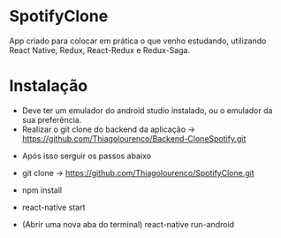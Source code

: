 # SpotifyClone
App criado para colocar em prática o que venho estudando, utilizando React Native, Redux, React-Redux e Redux-Saga.

# Instalação
* Deve ter um emulador do android studio instalado, ou o emulador da sua preferência.
* Realizar o git clone do backend da aplicação -> https://github.com/Thiagolourenco/Backend-CloneSpotify.git

- Após isso serguir os passos abaixo

- git clone -> https://github.com/Thiagolourenco/SpotifyClone.git

- npm install

- react-native start 

- (Abrir uma nova aba do terminal) react-native run-android



 
